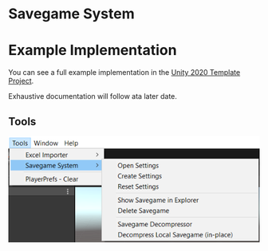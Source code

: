 # Savegame System

# Example Implementation
You can see a full example implementation in the [Unity 2020 Template Project](https://github.com/SMaleck/unity-template-project).

Exhaustive documentation will follow ata later date.

## Tools
![image][tools_menu]

[tools_menu]: ./savegames_docs_toolsmenu.png "Tools Menu"